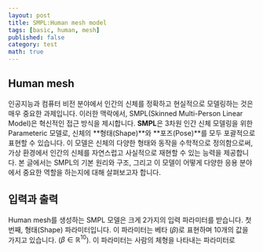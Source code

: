 ```yaml
---
layout: post
title: SMPL:Human mesh model
tags: [basic, human, mesh]
published: false
category: test
math: true
---
```


## Human mesh
인공지능과 컴퓨터 비전 분야에서 인간의 신체를 정확하고 현실적으로 모델링하는 것은 매우 중요한 과제입니다. 이러한 맥락에서, SMPL(Skinned Multi-Person Linear Model)은 혁신적인 접근 방식을 제시합니다. **SMPL**은 3차원 인간 신체 모델링을 위한 Parameteric 모델로, 신체의 **형태(Shape)**와 **포즈(Pose)**를 모두 포괄적으로 표현할 수 있습니다. 이 모델은 신체의 다양한 형태와 동작을 수학적으로 정의함으로써, 가상 환경에서 인간의 신체를 자연스럽고 사실적으로 재현할 수 있는 능력을 제공합니다. 본 글에서는 SMPL의 기본 원리와 구조, 그리고 이 모델이 어떻게 다양한 응용 분야에서 중요한 역할을 하는지에 대해 살펴보고자 합니다.

## 입력과 출력
Human mesh를 생성하는 SMPL 모델은 크게 2가지의 입력 파라미터를 받습니다. 첫 번째, 형태(Shape) 파라미터입니다. 이 파라미터는 베타 ($\beta$)로 표현하며 10개의 값을 가지고 있습니다. ($\beta \in \mathbb{R}^{10}$). 이 파라미터는 사람의 체형을 나타내는 파라미터로 